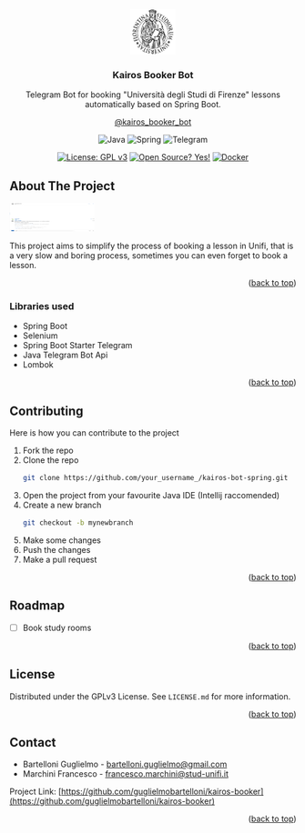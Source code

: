 <div id="top"></div>
<!-- PROJECT LOGO -->
<br />
<div align="center">
  <a href="https://github.com/othneildrew/Best-README-Template">
    <img src="img/logo.jpg" alt="Logo" width="80" height="80">
  </a>

<h3 align="center">Kairos Booker Bot</h3>

  <p align="center">
Telegram Bot for booking "Università degli Studi di Firenze" lessons automatically based on Spring Boot.

[@kairos_booker_bot](https://t.me/kairos_booker_bot)

![Java](https://img.shields.io/badge/java-%23ED8B00.svg?style=for-the-badge&logo=java&logoColor=white)
![Spring](https://img.shields.io/badge/spring-%236DB33F.svg?style=for-the-badge&logo=spring&logoColor=white)
![Telegram](https://img.shields.io/badge/Telegram-2CA5E0?style=for-the-badge&logo=telegram&logoColor=white)

[![License: GPL v3](https://img.shields.io/badge/License-GPLv3-blue.svg)](https://www.gnu.org/licenses/gpl-3.0)
[![Open Source? Yes!](https://badgen.net/badge/Open%20Source%20%3F/Yes%21/blue?icon=github)](https://github.com/Naereen/badges/)
[![Docker](https://badgen.net/badge/icon/docker?icon=docker&label)](https://https://docker.com/)




  </p>
</div>

<!-- ABOUT THE PROJECT -->

## About The Project

<img src="img/screen.png" alt="Logo" width="150" height="50">

This project aims to simplify the process of booking a lesson in Unifi, that is a very slow and boring process,
sometimes you can even forget to book a lesson.
<p align="right">(<a href="#top">back to top</a>)</p>

### Libraries used

- Spring Boot
- Selenium
- Spring Boot Starter Telegram
- Java Telegram Bot Api
- Lombok

<p align="right">(<a href="#top">back to top</a>)</p>

## Contributing

Here is how you can contribute to the project

1. Fork the repo
2. Clone the repo
   ```sh
   git clone https://github.com/your_username_/kairos-bot-spring.git
   ```
3. Open the project from your favourite Java IDE (Intellij raccomended)
4. Create a new branch
   ```sh
   git checkout -b mynewbranch
   ```
5. Make some changes
6. Push the changes
7. Make a pull request

<p align="right">(<a href="#top">back to top</a>)</p>

<!-- ROADMAP -->

## Roadmap

- [ ] Book study rooms

<p align="right">(<a href="#top">back to top</a>)</p>


<!-- LICENSE -->

## License

Distributed under the GPLv3 License. See `LICENSE.md` for more information.

<p align="right">(<a href="#top">back to top</a>)</p>



<!-- CONTACT -->

## Contact

- Bartelloni Guglielmo - bartelloni.guglielmo@gmail.com
- Marchini Francesco - francesco.marchini@stud-unifi.it

Project
Link: [https://github.com/guglielmobartelloni/kairos-booker](https://github.com/guglielmobartelloni/kairos-booker)

<p align="right">(<a href="#top">back to top</a>)</p>
